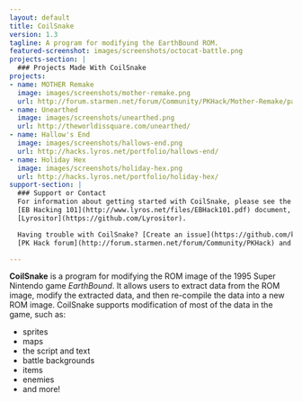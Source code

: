 ```yaml
---
layout: default
title: CoilSnake
version: 1.3
tagline: A program for modifying the EarthBound ROM.
featured-screenshot: images/screenshots/octocat-battle.png
projects-section: |
  ### Projects Made With CoilSnake
projects:
- name: MOTHER Remake
  image: images/screenshots/mother-remake.png
  url: http://forum.starmen.net/forum/Community/PKHack/Mother-Remake/page/1/
- name: Unearthed
  image: images/screenshots/unearthed.png
  url: http://theworldissquare.com/unearthed/
- name: Hallow's End
  image: images/screenshots/hallows-end.png
  url: http://hacks.lyros.net/portfolio/hallows-end/
- name: Holiday Hex
  image: images/screenshots/holiday-hex.png
  url: http://hacks.lyros.net/portfolio/holiday-hex/
support-section: |
  ### Support or Contact
  For information about getting started with CoilSnake, please see the
  [EB Hacking 101](http://www.lyros.net/files/EBHack101.pdf) document, created by
  [Lyrositor](https://github.com/Lyrositor).

  Having trouble with CoilSnake? [Create an issue](https://github.com/kiij/CoilSnake/issues/new) on GitHub or consult the
  [PK Hack forum](http://forum.starmen.net/forum/Community/PKHack) and someone will help you sort it out.

---
```


**CoilSnake** is a program for modifying the ROM image of the 1995 Super Nintendo game *EarthBound*. It allows users to
extract data from the ROM image, modify the extracted data, and then re-compile the data into a new ROM image.
CoilSnake supports modification of most of the data in the game, such as:

* sprites
* maps
* the script and text
* battle backgrounds
* items
* enemies
* and more!
